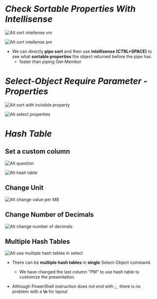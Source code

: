 # **_Check Sortable Properties With Intellisense_**

![Alt sort intellense vm](pic/bandicam%202022-10-08%2022-31-12-261.jpg)

![Alt sort intellense pm](pic/bandicam%202022-10-08%2022-31-19-341.jpg)

- We can directly **pipe sort** and then use **intellisense (CTRL+SPACE)** to see what **sortable properties** the object returned before the pipe has.
  - faster than piping Get-Member

# **_Select-Object Require Parameter -Properties_**

![Alt sort with invisible property](pic/bandicam%202022-10-08%2022-33-04-556.jpg)

![Alt select properties](pic/bandicam%202022-10-08%2022-36-00-469.jpg)

# **_Hash Table_**

## **Set a custom column**

![Alt question](pic/bandicam%202022-10-08%2022-38-54-614.jpg)

![Alt hash table](pic/bandicam%202022-10-08%2022-45-20-259.jpg)

## **Change Unit**

![Alt change value per MB](pic/bandicam%202022-10-08%2022-48-35-259.jpg)

## **Change Number of Decimals**

![Alt change number of decimals](pic/bandicam%202022-10-08%2022-51-42-905.jpg)

## **Multiple Hash Tables**

![Alt use multiple hash tables in select](pic/bandicam%202022-10-08%2022-54-48-762.jpg)

- There can be **multiple hash tables** in **single** Select-Object command.

  - We have changed the last column "PM" to use hash table to customize the presentation.

- Although PowerShell instruction does not end with **;** , there is no problem with a **\n** for layout
